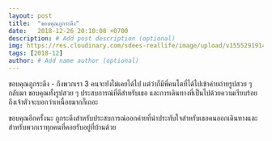 ```yaml
---
layout: post
title:  "ขอบคุณภูกระดึง"
date:   2018-12-26 20:10:08 +0700
description: # Add post description (optional)
img: https://res.cloudinary.com/sdees-reallife/image/upload/v1555291914/1546002455284.jpg # Add image post (optional)
tags: [2018-12]
author: # Add name author (optional)
---
```

ขอบคุณภูกระดึง - ถึงพวกเรา 3 คนจะยังไม่เคยได้ไป แต่ว่าก็มีพี่คนโตที่ได้ไปเข้าค่ายถ่ายรูปสวย ๆ กลับมา ขอบคุณทั้งรูปสวย ๆ ประสบการณ์ที่ดีสำหรับเธอ และการเดินทางที่เป็นไปด้วยความเรียบร้อย ถึงเจ้าตัวจะบอกว่าเหนื่อยมากก็เถอะ

ขอบคุณอีกครั้งนะ ภูกระดึงสำหรับประสบการณ์ออกค่ายที่น่าประทับใจสำหรับเธอคนออกเดินทางและสำหรับพวกเราทุกคนที่คอยรับอยู่ที่บ้านด้วย
